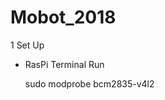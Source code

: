 # Mobot_2018

1 Set Up <br />
<ul>
  <li>RasPi Terminal Run</li>
  <p>sudo modprobe bcm2835-v4l2</p>
</ul>

